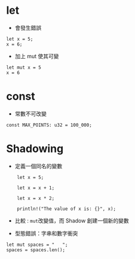 # let
* 會發生錯誤
```
let x = 5;
x = 6;
```


* 加上 mut 使其可變
```
let mut x = 5
x = 6
```
# const
* 常數不可改變

`const MAX_POINTS: u32 = 100_000;`

# Shadowing
* 定義一個同名的變數
```
    let x = 5;

    let x = x + 1;

    let x = x * 2;

    println!("The value of x is: {}", x);
```
* 比較 : `mut`改變值，而 Shadow 創建一個新的變數

* 型態錯誤：字串和數字衝突
```
let mut spaces = "   ";
spaces = spaces.len();
```

